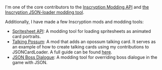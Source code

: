 I'm one of the core contributors to the [Inscryption Modding API][1] and [the Inscryption JSON-loader modding tool][2].

Additionally, I have made a few Inscryption mods and modding tools:

- [Spritesheet API][3]: A modding tool for loading spritesheets as animated card portraits.
- [Talking Possum][4]: A mod that adds an opossum talking card. It serves as an example of how to create talking cards using my contributions to JSONCardLoader. A full guide can be found [here][6].
- [JSON Boss Dialogue][5]: A modding tool for overriding boss dialogue in the game with JSON.

[1]: https://thunderstore.io/c/inscryption/p/API_dev/API/
[2]: https://thunderstore.io/c/inscryption/p/MADH95Mods/JSONCardLoader/
[3]: https://thunderstore.io/c/inscryption/p/KellyBetty/SpritesheetAPI/
[4]: https://thunderstore.io/c/inscryption/p/KellyBetty/Talking_Possum/
[5]: https://thunderstore.io/c/inscryption/p/KellyBetty/JSON_Boss_Dialogue/
[6]: https://github.com/KBMackenzie/InscryptionJSONDump/blob/main/Documentation/Talking_Card_Guide.md
